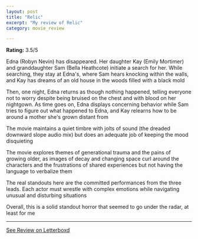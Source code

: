 ```yaml
---
layout: post
title: "Relic"
excerpt: "My review of Relic"
category: movie_review

---
```


**Rating:** 3.5/5

Edna (Robyn Nevin) has disappeared. Her daughter Kay (Emily Mortimer) and granddaughter Sam (Bella Heathcote) initiate a search for her. While searching, they stay at Edna's, where Sam hears knocking within the walls, and Kay has dreams of an old house in the woods filled with a black mold

Then, one night, Edna returns as though nothing happened, telling everyone not to worry despite being bruised on the chest and with blood on her nightgown. As time goes on, Edna displays concerning behavior  while Sam tries to figure out what happened to Edna, and Kay relearns how to be around a mother she's grown distant from

The movie maintains a quiet timbre with jolts of sound (the dreaded downward slope audio mix) but does an adequate job of keeping the mood disquieting

The movie explores themes of generational trauma and the pains of growing older, as images of decay and changing space curl around the characters and the frustrations of shared experiences but not having the language to verbalize them

The real standouts here are the committed performances from the three leads. Each actor must wrestle with complex emotions while navigating unusual and disturbing situations

Overall, this is a solid standout horror that seemed to go under the radar, at least for me

<hr>

[See Review on Letterboxd](https://boxd.it/4OAlcL)
